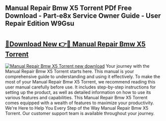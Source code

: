 ## Manual Repair Bmw X5 Torrent PDf Free Download - Part-e8x Service Owner Guide - User Repair Edition W9Gsu

# <h2><a href="http://bc6691.oget.top/?id=Manual+Repair+Bmw+X5+Torrent">🔗Download New 👉🔴 Manual Repair Bmw X5 Torrent</a></h2>

[![Manual Repair Bmw X5 Torrent new download](https://i.imgur.com/5g1atiW.png)](http://bc6691.oget.top/?id=Manual+Repair+Bmw+X5+Torrent)
Your journey with the Manual Repair Bmw X5 Torrent starts here. This manual is your comprehensive guide to understanding and using it effectively. To make the most of your Manual Repair Bmw X5 Torrent, we recommend reading this user manual carefully before use. It includes step-by-step instructions for setting up the product, as well as detailed information on how to use its various features and capabilities. This Manual Repair Bmw X5 Torrent comes equipped with a wealth of features to maximize your productivity. We're Here to Help You Every Step of the Way Manual Repair Bmw X5 Torrent. Our customer support team is available throughout your journey.
